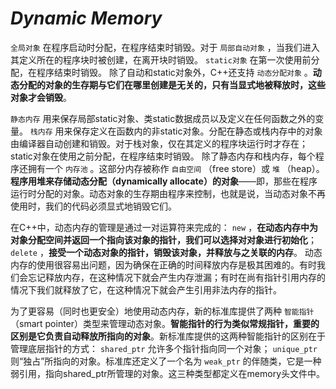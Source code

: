 # ***Dynamic Memory***

`全局对象` 在程序启动时分配，在程序结束时销毁。对于 `局部自动对象` ，当我们进入其定义所在的程序块时被创建，在离开块时销毁。 `static对象` 在第一次使用前分配，在程序结束时销毁。 除了自动和static对象外，C++还支持 `动态分配对象` 。**动态分配的对象的生存期与它们在哪里创建是无关的，只有当显式地被释放时，这些对象才会销毁**。

`静态内存` 用来保存局部static对象、类static数据成员以及定义在任何函数之外的变量。 `栈内存` 用来保存定义在函数内的非static对象。分配在静态或栈内存中的对象由编译器自动创建和销毁。对于栈对象，仅在其定义的程序块运行时才存在；static对象在使用之前分配，在程序结束时销毁。 除了静态内存和栈内存，每个程序还拥有一个 `内存池` 。这部分内存被称作 `自由空间` （free store）或 `堆` （heap）。**程序用堆来存储动态分配（dynamically allocate）的对象**——即，那些在程序运行时分配的对象。动态对象的生存期由程序来控制，也就是说，当动态对象不再使用时，我们的代码必须显式地销毁它们。

在C++中，动态内存的管理是通过一对运算符来完成的： `new` ，**在动态内存中为对象分配空间并返回一个指向该对象的指针，我们可以选择对对象进行初始化**； `delete` ，**接受一个动态对象的指针，销毁该对象，并释放与之关联的内存**。 动态内存的使用很容易出问题，因为确保在正确的时间释放内存是极其困难的。有时我们会忘记释放内存，在这种情况下就会产生内存泄漏；有时在尚有指针引用内存的情况下我们就释放了它，在这种情况下就会产生引用非法内存的指针。

为了更容易（同时也更安全）地使用动态内存，新的标准库提供了两种 `智能指针` （smart pointer）类型来管理动态对象。**智能指针的行为类似常规指针，重要的区别是它负责自动释放所指向的对象**。新标准库提供的这两种智能指针的区别在于管理底层指针的方式： `shared_ptr` 允许多个指针指向同一个对象； `unique_ptr` 则“独占”所指向的对象。标准库还定义了一个名为 `weak_ptr` 的伴随类，它是一种弱引用，指向shared_ptr所管理的对象。这三种类型都定义在memory头文件中。

